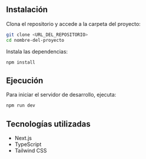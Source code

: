 ## Instalación

Clona el repositorio y accede a la carpeta del proyecto:
```bash
git clone <URL_DEL_REPOSITORIO>
cd nombre-del-proyecto
```

Instala las dependencias:
```bash
npm install
```

## Ejecución
Para iniciar el servidor de desarrollo, ejecuta:
```bash
npm run dev
```

## Tecnologías utilizadas
- Next.js
- TypeScript
- Tailwind CSS